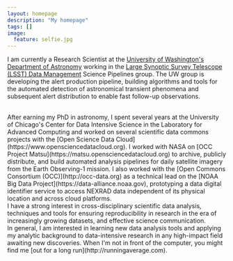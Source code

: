 ```yaml
---
layout: homepage
description: "My homepage"
tags: []
image:
  feature: selfie.jpg
---
```


I am currently a Research Scientist at the [University of Washington's Department of
Astronomy](http://depts.washington.edu/astron/) working in the [Large Synoptic
Survey Telescope (LSST) Data
Management](http://dm.lsst.org) Science Pipelines group.  The UW group is
developing the alert production pipeline, building algorithms and tools for the
automated detection of astronomical transient phenomena and subsequent alert
distribution to enable fast follow-up observations. 

<br>
After earning my PhD in astronomy, I spent several years at the University of
Chicago's Center for Data Intensive Science in the Laboratory for Advanced
Computing and worked on several scientific data commons projects with the [Open
Science Data Cloud](https://www.opensciencedatacloud.org).  I worked with NASA
on [OCC Project Matsu](https://matsu.opensciencedatacloud.org) to archive,
publicly distribute, and build automated analysis pipelines for daily satellite imagery
from the Earth Observing-1 mission. I also worked with the [Open Commons
Consortium (OCC)](http://occ-data.org) as a technical lead on the [NOAA Big
Data Project](https://data-alliance.noaa.gov), prototyping a data digital
identifier service to access NEXRAD data independent of its physical location
and across cloud platforms.

<br>
I have a strong interest in cross-disciplinary scientific data analysis, techniques and tools for ensuring reproducibility in research in the era of increasingly growing datasets, and effective science communication.

<br>
In general, I am interested in learning new data analysis tools and applying my
analytic background to data-intensive research in any high-impact field
awaiting new discoveries.  When I'm not in front of the computer, you might
find me [out for a long run](http://runningaverage.com).
